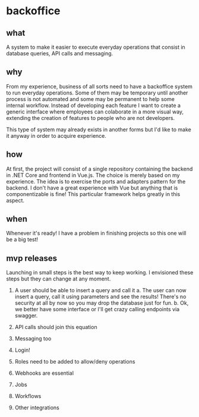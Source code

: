 # backoffice


## what
A system to make it easier to execute everyday operations that consist in database queries, API calls and messaging. 


## why
From my experience, business of all sorts need to have a backoffice system to run everyday operations. 
Some of them may be temporary until another process is not automated and some may be permanent to help some internal workflow. 
Instead of developing each feature I want to create a generic interface where employees can colaborate in a more visual way, extending the creation of features to people who are not developers.

This type of system may already exists in another forms but I'd like to make it anyway in order to acquire experience.


## how
At first, the project will consist of a single repository containing the backend in .NET Core and frontend in Vue.js. 
The choice is merely based on my experience. The idea is to exercise the ports and adapters pattern for the backend. 
I don't have a great experience with Vue but anything that is componentizable is fine! This particular framework helps greatly in this aspect.


## when
Whenever it's ready! I have a problem in finishing projects so this one will be a big test!


## mvp releases
Launching in small steps is the best way to keep working. I envisioned these steps but they can change at any moment.

1. A user should be able to insert a query and call it
   a. The user can now insert a query, call it using parameters and see the results! There's no security at all by now so you may drop the database just for fun.
   b. Ok, we better have some interface or I'll get crazy calling endpoints via swagger.

2. API calls should join this equation

3. Messaging too

4. Login!

5. Roles need to be added to allow/deny operations

6. Webhooks are essential

7. Jobs

8. Workflows

9. Other integrations
